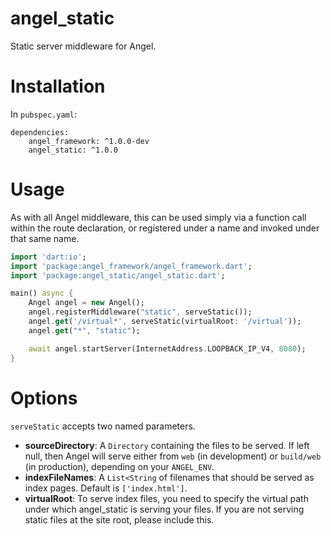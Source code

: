 # angel_static
Static server middleware for Angel.

# Installation
In `pubspec.yaml`:

    dependencies:
        angel_framework: ^1.0.0-dev
        angel_static: ^1.0.0

# Usage
As with all Angel middleware, this can be used simply via a function
call within the route declaration, or registered under a name and invoked
under that same name.

```dart
import 'dart:io';
import 'package:angel_framework/angel_framework.dart';
import 'package:angel_static/angel_static.dart';

main() async {
    Angel angel = new Angel();
    angel.registerMiddleware("static", serveStatic());
    angel.get('/virtual*', serveStatic(virtualRoot: '/virtual'));
    angel.get("*", "static");

    await angel.startServer(InternetAddress.LOOPBACK_IP_V4, 8080);
}
```

# Options
`serveStatic` accepts two named parameters.
- **sourceDirectory**: A `Directory` containing the files to be served. If left null, then Angel will serve either from `web` (in development) or
    `build/web` (in production), depending on your `ANGEL_ENV`.
- **indexFileNames**: A `List<String` of filenames that should be served as index pages. Default is `['index.html']`.
- **virtualRoot**: To serve index files, you need to specify the virtual path under which
    angel_static is serving your files. If you are not serving static files at the site root,
    please include this.
